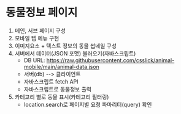 # 동물정보 페이지

1. 메인, 서브 페이지 구성
2. 모바일 텝 메뉴 구현
3. 이미지요소 + 텍스트 정보의 동물 썹네일 구성
4. 서버에서 데이터(JSON 포맷) 불러오기(자바스크립트)
    - DB URL: https://raw.githubusercontent.com/csslick/animal-mobile/main/animal-data.json
    - 서버(db) --> 클라이언트
    - 자바스크립트 fetch API 
    - 자바스크립트로 동물정보 출력
5. 카테고리 별로 동물 표시(카테고리 필터링)
    - location.search로 페이지별 요청 파마리터(query) 확인
